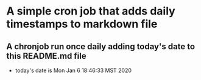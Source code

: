 A simple cron job that adds daily timestamps to markdown file
============================================================
## A chronjob run once daily adding today's date to this README.md file
* today's date is Mon Jan  6 18:46:33 MST 2020

